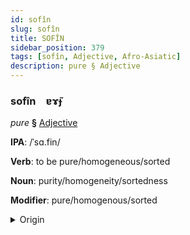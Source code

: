 ```yaml
---
id: sofîn
slug: sofîn
title: SOFÎN
sidebar_position: 379
tags: [sofîn, Adjective, Afro-Asiatic]
description: pure § Adjective
---
```


### sofîn&emsp;<span kind="abugida">ɐɤ̃ɟ</span>

*pure* **§** [Adjective](../../tags/Adjective)

**IPA**: /ˈsɑ.fin/

**Verb**: to be pure/homogeneous/sorted

**Noun**: purity/homogeneity/sortedness

**Modifier**: pure/homogenous/sorted

<details>
    <summary>Origin</summary>
    Arabic صَافٍ ṣāfin [sˤɑ.fin]<br/>
    <em>Afro-Asiatic Language Family</em>
</details>